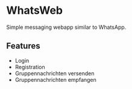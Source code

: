 # WhatsWeb
Simple messaging webapp similar to WhatsApp.

## Features
- Login
- Registration
- Gruppennachrichten versenden
- Gruppennachrichten empfangen
